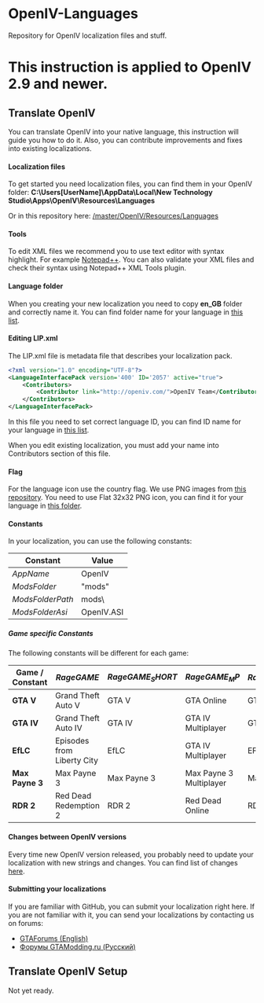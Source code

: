 # OpenIV-Languages
Repository for OpenIV localization files and stuff.

# **This instruction is applied to OpenIV 2.9 and newer.**

## Translate OpenIV
You can translate OpenIV into your native language, this instruction will guide you how to do it.
Also, you can contribute improvements and fixes into existing localizations.

#### Localization files
To get started you need localization files, you can find them in your OpenIV folder:
**C:\Users\[UserName]\AppData\Local\New Technology Studio\Apps\OpenIV\Resources\Languages**

Or in this repository here:
[/master/OpenIV/Resources/Languages](https://github.com/OpenIV-Team/OpenIV-Languages/tree/master/OpenIV/Resources/Languages)

#### Tools
To edit XML files we recommend you to use text editor with syntax highlight. For example [Notepad++](https://notepad-plus-plus.org/).
You can also validate your XML files and check their syntax using Notepad++ XML Tools plugin.

#### Language folder
When you creating your new localization you need to copy **en_GB** folder and correctly name it.
You can find folder name for your language in [this list](https://github.com/OpenIV-Team/OpenIV-Languages/blob/master/LANGUAGES.md).

#### Editing LIP.xml
The LIP.xml file is metadata file that describes your localization pack.
```xml
<?xml version="1.0" encoding="UTF-8"?>
<LanguageInterfacePack version='400' ID='2057' active="true">
	<Contributors>
		<Contributor link="http://openiv.com/">OpenIV Team</Contributor>
	</Contributors>
</LanguageInterfacePack>
```
In this file you need to set correct language ID, you can find ID name for your language in [this list](https://github.com/OpenIV-Team/OpenIV-Languages/blob/master/LANGUAGES.md).

When you edit existing localization, you must add your name into Contributors section of this file.

#### Flag
For the language icon use the country flag. We use PNG images from [this repository](https://github.com/gosquared/flags).
You need to use Flat 32x32 PNG icon, you can find it for your language in [this folder](https://github.com/gosquared/flags/tree/master/flags/flags-iso/flat/32).

#### Constants
In your localization, you can use the following constants:

Constant | Value
-------- | -----
$AppName$ | OpenIV
$ModsFolder$ | "mods"
$ModsFolderPath$ | mods\
$ModsFolderAsi$ | OpenIV.ASI

##### Game specific Constants
The following constants will be different for each game:

Game / Constant | $RageGAME$ | $RageGAME_SHORT$ | $RageGAME_MP$ | $RageEncryptionStorage$ |
-------- | ----- | ------ | ---- | ----------- |
**GTA V** | Grand Theft Auto V | GTA V | GTA Online | GTA5.exe |
**GTA IV** | Grand Theft Auto IV | GTA IV | GTA IV Multiplayer | GTAIV.exe |
**EfLC** | Episodes from Liberty City | EfLC | GTA IV Multiplayer | EFLC.exe |
**Max Payne 3** | Max Payne 3 | Max Payne 3 | Max Payne 3 Multiplayer | MaxPayne3.exe |
**RDR 2** | Red Dead Redemption 2 | RDR 2 | Red Dead Online | RDR2.exe |

#### Changes between OpenIV versions
Every time new OpenIV version released, you probably need to update your localization with new strings and changes. You can find list of changes [here](https://github.com/OpenIV-Team/OpenIV-Languages/commits/Offical-change-log).

#### Submitting your localizations
If you are familiar with GitHub, you can submit your localization right here. If you are not familiar with it, you can send your localizations by contacting us on forums:
* [GTAForums (English)](http://gtaforums.com/forum/403-openiv/)
* [Форумы GTAModding.ru (Русский)]( http://forums.gtamodding.ru/index.php?showforum=47)

## Translate OpenIV Setup
Not yet ready.
